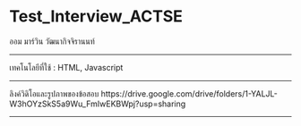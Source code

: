 # Test_Interview_ACTSE

ออม มาร์วิน วัฒนากิจจิรานนท์ 
<hr>
เทคโนโลยีที่ใช้ :
HTML, Javascript
<hr>
ลิงค์วิดิโอและรูปภาพของข้อสอบ
https://drive.google.com/drive/folders/1-YALJL-W3hOYzSkS5a9Wu_FmIwEKBWpj?usp=sharing
<hr>
